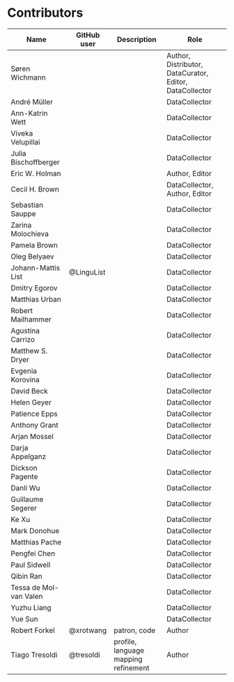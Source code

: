 # Contributors

Name | GitHub user | Description | Role
--- | --- | --- | ---
Søren Wichmann | | | Author, Distributor, DataCurator, Editor, DataCollector
André Müller | | | DataCollector
Ann-Katrin Wett | | | DataCollector
Viveka Velupillai | | | DataCollector
Julia Bischoffberger | | | DataCollector
Eric W. Holman | | | Author, Editor
Cecil H. Brown | | | DataCollector, Author, Editor
Sebastian Sauppe | | | DataCollector
Zarina Molochieva | | | DataCollector
Pamela Brown | | | DataCollector
Oleg Belyaev | | | DataCollector
Johann-Mattis List | @LinguList | | DataCollector
Dmitry Egorov | | | DataCollector
Matthias Urban | | | DataCollector
Robert Mailhammer | | | DataCollector
Agustina Carrizo | | | DataCollector
Matthew S. Dryer | | | DataCollector
Evgenia Korovina | | | DataCollector
David Beck | | | DataCollector
Helen Geyer | | | DataCollector
Patience Epps | | | DataCollector
Anthony Grant | | | DataCollector
Arjan Mossel | | | DataCollector
Darja Appelganz | | | DataCollector
Dickson Pagente | | | DataCollector
Danli Wu | | | DataCollector
Guillaume Segerer | | | DataCollector
Ke Xu | | | DataCollector
Mark Donohue | | | DataCollector
Matthias Pache | | | DataCollector
Pengfei Chen | | | DataCollector
Paul Sidwell | | | DataCollector
Qibin Ran | | | DataCollector
Tessa de Mol-van Valen | | | DataCollector
Yuzhu Liang | | | DataCollector
Yue Sun | | | DataCollector
Robert Forkel | @xrotwang | patron, code | Author
Tiago Tresoldi | @tresoldi | profile, language mapping refinement | Author
